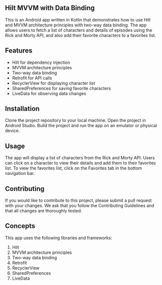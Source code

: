 ## Hilt MVVM with  Data Binding
This is an Android app written in Kotlin that demonstrates how to use Hilt and MVVM architecture principles with two-way data binding. The app allows users to fetch a list of characters and details of episodes using the Rick and Morty API, and also add their favorite characters to a favorites list.

## Features
- Hilt for dependency injection
- MVVM architecture principles
- Two-way data binding
- Retrofit for API calls
- RecyclerView for displaying character list
- SharedPreferences for saving favorite characters
- LiveData for observing data changes
## Installation
Clone the project repository to your local machine.
Open the project in Android Studio.
Build the project and run the app on an emulator or physical device.
## Usage
The app will display a list of characters from the Rick and Morty API. Users can click on a character to view their details and add them to their favorites list. To view the favorites list, click on the Favorites tab in the bottom navigation bar.

## Contributing
If you would like to contribute to this project, please submit a pull request with your changes. We ask that you follow the Contributing Guidelines and that all changes are thoroughly tested.

## Concepts
This app uses the following libraries and frameworks:

1. Hilt
2. MVVM architecture principles
3. Two-way data binding
4. Retrofit
5. RecyclerView
6. SharedPreferences
7. LiveData
